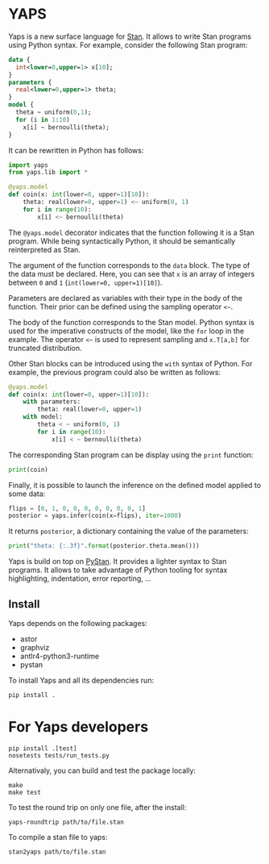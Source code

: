 # YAPS

Yaps is a new surface language for [Stan](http://mc-stan.org/). It allows
to write Stan programs using Python syntax. For example, consider the
following Stan program:
```stan
data {
  int<lower=0,upper=1> x[10];
}
parameters {
  real<lower=0,upper=1> theta;
}
model {
  theta ~ uniform(0,1);
  for (i in 1:10)
    x[i] ~ bernoulli(theta);
}
```
It can be rewritten in Python has follows:
```python
import yaps
from yaps.lib import *

@yaps.model
def coin(x: int(lower=0, upper=1)[10]):
    theta: real(lower=0, upper=1) <~ uniform(0, 1)
    for i in range(10):
        x[i] <~ bernoulli(theta)
```

The `@yaps.model` decorator indicates that the function following it
is a Stan program.  While being syntactically Python, it should be
semantically reinterpreted as Stan.

The argument of the function corresponds to the `data` block. The
type of the data must be declared. Here, you can see that `x` is an
array of integers between `0` and `1` (`int(lower=0, upper=1)[10]`).

Parameters are declared as variables with their type in the body of
the function. Their prior can be defined using the sampling operator
`<~`.

The body of the function corresponds to the Stan model. Python syntax
is used for the imperative constructs of the model, like the `for`
loop in the example. The operator `<~` is used to represent sampling
and `x.T[a,b]` for truncated distribution.

Other Stan blocks can be introduced using the `with` syntax of Python.
For example, the previous program could also be written as follows:
```python
@yaps.model
def coin(x: int(lower=0, upper=1)[10]):
    with parameters:
        theta: real(lower=0, upper=1)
    with model:
        theta < ~ uniform(0, 1)
        for i in range(10):
            x[i] < ~ bernoulli(theta)
```

The corresponding Stan program can be display using the `print` function:
```python
print(coin)
```

Finally, it is possible to launch the inference on the defined model applied to some data:
```python
flips = [0, 1, 0, 0, 0, 0, 0, 0, 0, 1]
posterior = yaps.infer(coin(x=flips), iter=1000)
```
It returns `posterior`, a dictionary containing the value of the parameters:
```python
print("theta: {:.3f}".format(posterior.theta.mean()))
```

Yaps is build on top on [PyStan](http://mc-stan.org/users/interfaces/pystan). It provides a lighter
syntax to Stan programs. It allows to take advantage of Python tooling
for syntax highlighting, indentation, error reporting, ...

## Install

Yaps depends on the following packages:
- astor
- graphviz
- antlr4-python3-runtime
- pystan

To install Yaps and all its dependencies run:
```
pip install .
```


# For Yaps developers

```
pip install .[test]
nosetests tests/run_tests.py
```

Alternativaly, you can build and test the package locally:
```
make
make test
```

To test the round trip on only one file, after the install:
```
yaps-roundtrip path/to/file.stan
```

To compile a stan file to yaps:
```
stan2yaps path/to/file.stan
```
